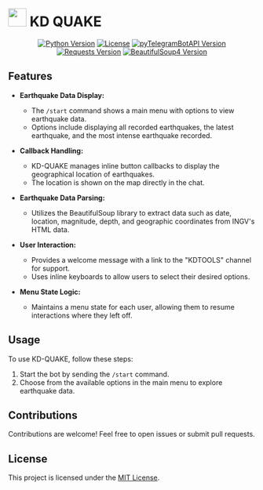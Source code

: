 # <img src="https://i.ibb.co/vBDDNpd/earthquake.png" width="37px" /> KD QUAKE

<p align="center">
  <a href="https://www.python.org/downloads/"><img src="https://img.shields.io/badge/Python-3.6%2B-blue.svg" alt="Python Version"></a>
  <a href="LICENSE"><img src="https://img.shields.io/badge/License-MIT-brightgreen.svg" alt="License"></a>
  <a href="https://pypi.org/project/pyTelegramBotAPI/"><img src="https://img.shields.io/badge/pyTelegramBotAPI-4.16.1-ff69b4.svg" alt="pyTelegramBotAPI Version"></a>
  <a href="https://pypi.org/project/requests/"><img src="https://img.shields.io/badge/Requests-2.31.0-orange.svg" alt="Requests Version"></a>
  <a href="https://pypi.org/project/beautifulsoup4/"><img src="https://img.shields.io/badge/BeautifulSoup4-4.12.3-yellow.svg" alt="BeautifulSoup4 Version"></a>
</p>




## Features

- **Earthquake Data Display:**
  - The `/start` command shows a main menu with options to view earthquake data.
  - Options include displaying all recorded earthquakes, the latest earthquake, and the most intense earthquake recorded.

- **Callback Handling:**
  - KD-QUAKE manages inline button callbacks to display the geographical location of earthquakes.
  - The location is shown on the map directly in the chat.

- **Earthquake Data Parsing:**
  - Utilizes the BeautifulSoup library to extract data such as date, location, magnitude, depth, and geographic coordinates from INGV's HTML data.

- **User Interaction:**
  - Provides a welcome message with a link to the "KDTOOLS" channel for support.
  - Uses inline keyboards to allow users to select their desired options.

- **Menu State Logic:**
  - Maintains a menu state for each user, allowing them to resume interactions where they left off.

## Usage

To use KD-QUAKE, follow these steps:

1. Start the bot by sending the `/start` command.
2. Choose from the available options in the main menu to explore earthquake data.


## Contributions

Contributions are welcome! Feel free to open issues or submit pull requests.

## License

This project is licensed under the [MIT License](LICENSE).
```
```
